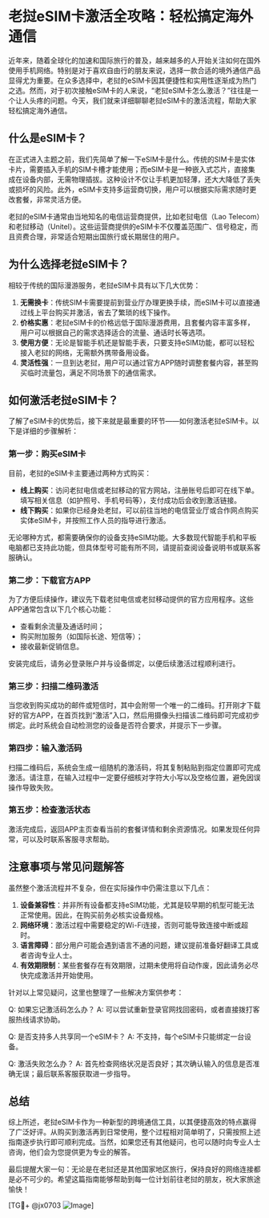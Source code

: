 # 老挝eSIM卡激活全攻略：轻松搞定海外通信

近年来，随着全球化的加速和国际旅行的普及，越来越多的人开始关注如何在国外使用手机网络。特别是对于喜欢自由行的朋友来说，选择一款合适的境外通信产品显得尤为重要。在众多选择中，老挝的eSIM卡因其便捷性和实用性逐渐成为热门之选。然而，对于初次接触eSIM卡的人来说，“老挝eSIM卡怎么激活？”往往是一个让人头疼的问题。今天，我们就来详细聊聊老挝eSIM卡的激活流程，帮助大家轻松搞定海外通信。

## 什么是eSIM卡？

在正式进入主题之前，我们先简单了解一下eSIM卡是什么。传统的SIM卡是实体卡片，需要插入手机的SIM卡槽才能使用；而eSIM卡是一种嵌入式芯片，直接集成在设备内部，无需物理插拔。这种设计不仅让手机更加轻薄，还大大降低了丢失或损坏的风险。此外，eSIM卡支持多运营商切换，用户可以根据实际需求随时更改套餐，非常灵活方便。

老挝的eSIM卡通常由当地知名的电信运营商提供，比如老挝电信（Lao Telecom）和老挝移动（Unitel）。这些运营商提供的eSIM卡不仅覆盖范围广、信号稳定，而且资费合理，非常适合短期出国旅行或长期居住的用户。

## 为什么选择老挝eSIM卡？

相较于传统的国际漫游服务，老挝eSIM卡具有以下几大优势：

1. **无需换卡**：传统SIM卡需要提前到营业厅办理更换手续，而eSIM卡可以直接通过线上平台购买并激活，省去了繁琐的线下操作。
2. **价格实惠**：老挝eSIM卡的价格远低于国际漫游费用，且套餐内容丰富多样，用户可以根据自己的需求选择适合的流量、通话时长等选项。
3. **使用方便**：无论是智能手机还是智能手表，只要支持eSIM功能，都可以轻松接入老挝的网络，无需额外携带备用设备。
4. **灵活性强**：一旦到达老挝，用户可以通过官方APP随时调整套餐内容，甚至购买临时流量包，满足不同场景下的通信需求。

## 如何激活老挝eSIM卡？

了解了eSIM卡的优势后，接下来就是最重要的环节——如何激活老挝eSIM卡。以下是详细的步骤解析：

### 第一步：购买eSIM卡

目前，老挝的eSIM卡主要通过两种方式购买：
- **线上购买**：访问老挝电信或老挝移动的官方网站，注册账号后即可在线下单。填写相关信息（如护照号、手机号码等），支付成功后会收到激活链接。
- **线下购买**：如果你已经身处老挝，可以前往当地的电信营业厅或合作网点购买实体eSIM卡，并按照工作人员的指导进行激活。

无论哪种方式，都需要确保你的设备支持eSIM功能。大多数现代智能手机和平板电脑都已支持此功能，但具体型号可能有所不同，请提前查阅设备说明书或联系客服确认。

### 第二步：下载官方APP

为了方便后续操作，建议先下载老挝电信或老挝移动提供的官方应用程序。这些APP通常包含以下几个核心功能：
- 查看剩余流量及通话时间；
- 购买附加服务（如国际长途、短信等）；
- 接收最新促销信息。

安装完成后，请务必登录账户并与设备绑定，以便后续激活过程顺利进行。

### 第三步：扫描二维码激活

当您收到购买成功的邮件或短信时，其中会附带一个唯一的二维码。打开刚才下载好的官方APP，在首页找到“激活”入口，然后用摄像头扫描该二维码即可完成初步绑定。此时系统会自动检测您的设备是否符合要求，并提示下一步骤。

### 第四步：输入激活码

扫描二维码后，系统会生成一组随机的激活码，将其复制粘贴到指定位置即可完成激活。请注意，在输入过程中一定要仔细核对字符大小写以及空格位置，避免因误操作导致失败。

### 第五步：检查激活状态

激活完成后，返回APP主页查看当前的套餐详情和剩余资源情况。如果发现任何异常，可以及时联系客服寻求帮助。

## 注意事项与常见问题解答

虽然整个激活流程并不复杂，但在实际操作中仍需注意以下几点：

1. **设备兼容性**：并非所有设备都支持eSIM功能，尤其是较早期的机型可能无法正常使用。因此，在购买前务必核实设备规格。
2. **网络环境**：激活过程中需要稳定的Wi-Fi连接，否则可能导致连接中断或超时。
3. **语言障碍**：部分用户可能会遇到语言不通的问题，建议提前准备好翻译工具或者咨询专业人士。
4. **有效期限制**：某些套餐存在有效期限，过期未使用将自动作废，因此请务必尽快完成激活并开始使用。

针对以上常见疑问，这里也整理了一些解决方案供参考：

Q: 如果忘记激活码怎么办？
A: 可以尝试重新登录官网找回密码，或者直接拨打客服热线请求协助。

Q: 是否支持多人共享同一个eSIM卡？
A: 不支持，每个eSIM卡只能绑定一台设备。

Q: 激活失败怎么办？
A: 首先检查网络状况是否良好；其次确认输入的信息是否准确无误；最后联系客服获取进一步指导。

## 总结

综上所述，老挝eSIM卡作为一种新型的跨境通信工具，以其便捷高效的特点赢得了广泛好评。从购买到激活再到日常使用，整个过程相对简单明了，只需按照上述指南逐步执行即可顺利完成。当然，如果您还有其他疑问，也可以随时向专业人士咨询，他们会为您提供更为专业的解答。

最后提醒大家一句：无论是在老挝还是其他国家地区旅行，保持良好的网络连接都是必不可少的。希望这篇指南能够帮助到每一位计划前往老挝的朋友，祝大家旅途愉快！

[TG💪+ @jx0703 ![Image](https://github.com/user-attachments/assets/dbca1d08-cadb-493c-b0ec-ad6f7a83f270)]